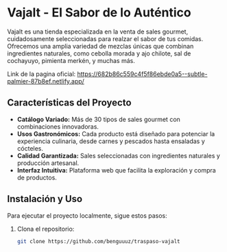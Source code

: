 # Vajalt - El Sabor de lo Auténtico

Vajalt es una tienda especializada en la venta de sales gourmet, cuidadosamente seleccionadas para realzar el sabor de tus comidas. Ofrecemos una amplia variedad de mezclas únicas que combinan ingredientes naturales, como cebolla morada y ajo chilote, sal de cochayuyo, pimienta merkén, y muchas más.

Link de la pagina oficial: https://682b86c559c4f5f86ebde0a5--subtle-palmier-87b8ef.netlify.app/

## Características del Proyecto

- **Catálogo Variado:** Más de 30 tipos de sales gourmet con combinaciones innovadoras.  
- **Usos Gastronómicos:** Cada producto está diseñado para potenciar la experiencia culinaria, desde carnes y pescados hasta ensaladas y cócteles.  
- **Calidad Garantizada:** Sales seleccionadas con ingredientes naturales y producción artesanal.  
- **Interfaz Intuitiva:** Plataforma web que facilita la exploración y compra de productos.  

## Instalación y Uso

Para ejecutar el proyecto localmente, sigue estos pasos:
1. Clona el repositorio:  
   ```sh
   git clone https://github.com/benguuuz/traspaso-vajalt

